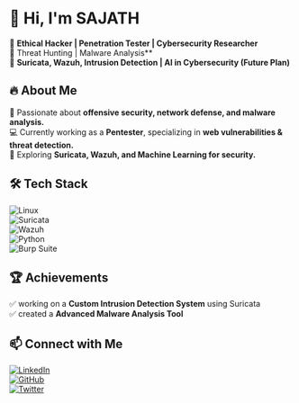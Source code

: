 # 👋 Hi, I'm SAJATH 

🔹 **Ethical Hacker | Penetration Tester | Cybersecurity Researcher**  
🔹   Threat Hunting | Malware Analysis**  
🔹 **Suricata, Wazuh, Intrusion Detection | AI in Cybersecurity (Future Plan)**  

## 🔥 About Me  
🚀 Passionate about **offensive security, network defense, and malware analysis.**  
💻 Currently working as a **Pentester**, specializing in **web vulnerabilities & threat detection.**  
🎯 Exploring **Suricata, Wazuh, and Machine Learning for security.**  

## 🛠️ Tech Stack  
![Linux](https://img.shields.io/badge/Linux-FCC624?style=flat&logo=linux&logoColor=black)  
![Suricata](https://img.shields.io/badge/Suricata-FF6C37?style=flat&logo=suricata&logoColor=white)  
![Wazuh](https://img.shields.io/badge/Wazuh-007ACC?style=flat&logo=wazuh&logoColor=white)  
![Python](https://img.shields.io/badge/Python-3776AB?style=flat&logo=python&logoColor=white)  
![Burp Suite](https://img.shields.io/badge/Burp_Suite-FF6C37?style=flat&logo=burpsuite&logoColor=white)  


## 🏆 Achievements  
✅ working on a **Custom Intrusion Detection System** using Suricata  
✅ created a **Advanced Malware Analysis Tool**  

## 📫 Connect with Me  
[![LinkedIn](https://img.shields.io/badge/LinkedIn-0A66C2?style=flat&logo=linkedin&logoColor=white)](https://www.linkedin.com/in/your-profile)  
[![GitHub](https://img.shields.io/badge/GitHub-181717?style=flat&logo=github&logoColor=white)](https://github.com/your-username)  
[![Twitter](https://img.shields.io/badge/Twitter-1DA1F2?style=flat&logo=twitter&logoColor=white)](https://twitter.com/your-handle)  
